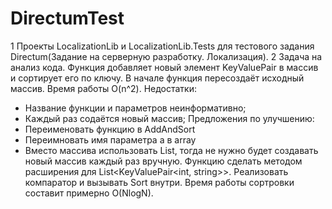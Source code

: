 # DirectumTest
1 Проекты LocalizationLib и LocalizationLib.Tests для тестового задания Directum(Задание на серверную разработку. Локализация).
2 Задача на анализ кода.
Функция добавляет новый элемент KeyValuePair в массив и сортирует его по ключу. В начале функция пересоздаёт исходный массив. Время работы O(n^2).
Недостатки:
  - Название функции и параметров неинформативно;
  - Каждый раз содаётся новый массив;
Предложения по улучшению:
  - Переименовать функцию в AddAndSort
  - Переимновать имя параметра a в array
  - Вместо массива использовать List, тогда не нужно будет создавать новый массив каждый раз вручную.  Функцию сделать методом расширения для List<KeyValuePair<int, string>>. Реализовать компаратор и вызывать Sort внутри. Время работы сортровки составит примерно O(NlogN).
    
 
